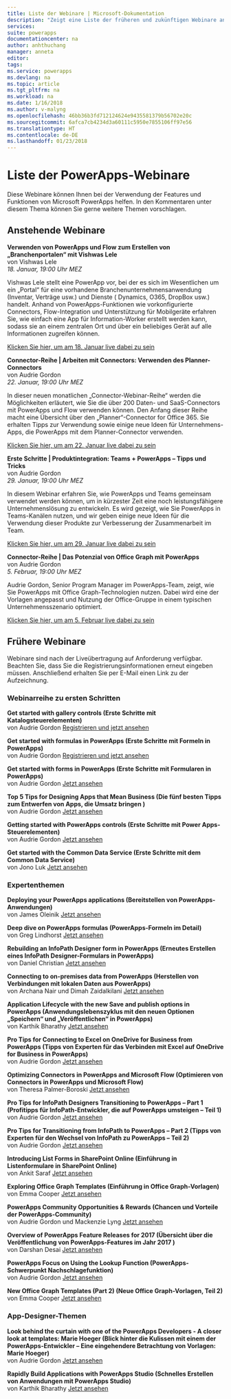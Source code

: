 ```yaml
---
title: Liste der Webinare | Microsoft-Dokumentation
description: "Zeigt eine Liste der früheren und zukünftigen Webinare an, einschließlich Uhrzeit/Datum und behandelten Themen."
services: 
suite: powerapps
documentationcenter: na
author: anhthuchang
manager: anneta
editor: 
tags: 
ms.service: powerapps
ms.devlang: na
ms.topic: article
ms.tgt_pltfrm: na
ms.workload: na
ms.date: 1/16/2018
ms.author: v-malyng
ms.openlocfilehash: 46bb36b3fd712124624e9435581379b56702e20c
ms.sourcegitcommit: 6afca7cb4234d3a60111c5950e7855106ff97e56
ms.translationtype: HT
ms.contentlocale: de-DE
ms.lasthandoff: 01/23/2018
---
```

# <a name="powerapps-webinar-listing"></a>Liste der PowerApps-Webinare #
Diese Webinare können Ihnen bei der Verwendung der Features und Funktionen von Microsoft PowerApps helfen. In den Kommentaren unter diesem Thema können Sie gerne weitere Themen vorschlagen.

## <a name="upcoming-webinars"></a>Anstehende Webinare ##
**Verwenden von PowerApps und Flow zum Erstellen von „Branchenportalen“ mit Vishwas Lele**
<br>von Vishwas Lele
<br>*18. Januar, 19:00 Uhr MEZ*

Vishwas Lele stellt eine PowerApp vor, bei der es sich im Wesentlichen um ein „Portal“ für eine vorhandene Branchenunternehmensanwendung (Inventar, Verträge usw.) und Dienste ( Dynamics, O365, DropBox usw.) handelt. Anhand von PowerApps-Funktionen wie vorkonfigurierte Connectors, Flow-Integration und Unterstützung für Mobilgeräte erfahren Sie, wie einfach eine App für Information-Worker erstellt werden kann, sodass sie an einem zentralen Ort und über ein beliebiges Gerät auf alle Informationen zugreifen können.  

[Klicken Sie hier, um am 18. Januar live dabei zu sein](http://www.youtube.com/watch?v=eSMAAFHK44c)

**Connector-Reihe | Arbeiten mit Connectors: Verwenden des Planner-Connectors**
<br>von Audrie Gordon
<br>*22. Januar, 19:00 Uhr MEZ*

In dieser neuen monatlichen „Connector-Webinar-Reihe“ werden die Möglichkeiten erläutert, wie Sie die über 200 Daten- und SaaS-Connectors mit PowerApps und Flow verwenden können. Den Anfang dieser Reihe macht eine Übersicht über den „Planner“-Connector for Office 365. Sie erhalten Tipps zur Verwendung sowie einige neue Ideen für Unternehmens-Apps, die PowerApps mit dem Planner-Connector verwenden.

[Klicken Sie hier, um am 22. Januar live dabei zu sein](https://www.youtube.com/watch?v=NBPL9Uw7qzg)

**Erste Schritte | Produktintegration: Teams + PowerApps – Tipps und Tricks**
<br>von Audrie Gordon
<br>*29. Januar, 19:00 Uhr MEZ*

In diesem Webinar erfahren Sie, wie PowerApps und Teams gemeinsam verwendet werden können, um in kürzester Zeit eine noch leistungsfähigere Unternehmenslösung zu entwickeln. Es wird gezeigt, wie Sie PowerApps in Teams-Kanälen nutzen, und wir geben einige neue Ideen für die Verwendung dieser Produkte zur Verbesserung der Zusammenarbeit im Team.

[Klicken Sie hier, um am 29. Januar live dabei zu sein](https://www.youtube.com/watch?v=obBQk-aSElI)

**Connector-Reihe | Das Potenzial von Office Graph mit PowerApps**
<br>von Audrie Gordon
<br>*5. Februar, 19:00 Uhr MEZ*

Audrie Gordon, Senior Program Manager im PowerApps-Team, zeigt, wie Sie PowerApps mit Office Graph-Technologien nutzen. Dabei wird eine der Vorlagen angepasst und Nutzung der Office-Gruppe in einem typischen Unternehmensszenario optimiert.

[Klicken Sie hier, um am 5. Februar live dabei zu sein](https://www.youtube.com/watch?v=AOGGyoElGaQ)

## <a name="past-webinars"></a>Frühere Webinare ##
Webinare sind nach der Liveübertragung auf Anforderung verfügbar. Beachten Sie, dass Sie die Registrierungsinformationen erneut eingeben müssen. Anschließend erhalten Sie per E-Mail einen Link zu der Aufzeichnung.

### <a name="getting-started-webinar-series"></a>Webinarreihe zu ersten Schritten ###
**Get started with gallery controls (Erste Schritte mit Katalogsteuerelementen)**
<br>von Audrie Gordon [Registrieren und jetzt ansehen](https://info.microsoft.com/US-EAD-WBNR-FY17-02Feb-28-GettingStartedwithPowerAppsGalleries300759_01Registration-ForminBody.html)

**Get started with formulas in PowerApps (Erste Schritte mit Formeln in PowerApps)**
<br>von Audrie Gordon [Registrieren und jetzt ansehen](https://info.microsoft.com/US-EAD-WBNR-FY17-03Mar-14-GettingStartedwithPowerAppsFormulas300770_01Registration-ForminBody.html)

**Get started with forms in PowerApps (Erste Schritte mit Formularen in PowerApps)**
<br>von Audrie Gordon [Jetzt ansehen](https://www.youtube.com/watch?v=WnuwLkNbWk4)

**Top 5 Tips for Designing Apps that Mean Business (Die fünf besten Tipps zum Entwerfen von Apps, die Umsatz bringen )**
<br>von Audrie Gordon [Jetzt ansehen](https://www.youtube.com/watch?v=Ql-pK9ixKxw)

**Getting started with PowerApps controls (Erste Schritte mit Power Apps-Steuerelementen)**
<br>von Audrie Gordon [Jetzt ansehen](https://www.youtube.com/watch?v=lUo0DXvJENI)

**Get started with the Common Data Service (Erste Schritte mit dem Common Data Service)**
<br>von Jono Luk [Jetzt ansehen](https://info.microsoft.com/US-PowerBI-WBNR-FY17-04Apr-18-GettingStartedwiththeCommonDataServices312618_01Registration-ForminBody.html)

### <a name="pro-topics"></a>Expertenthemen ###
**Deploying your PowerApps applications (Bereitstellen von PowerApps-Anwendungen)**
<br>von James Oleinik [Jetzt ansehen](https://www.youtube.com/watch?v=LF49hFB14Cs)

**Deep dive on PowerApps formulas (PowerApps-Formeln im Detail)**
<br>von Greg Lindhorst [Jetzt ansehen](https://www.youtube.com/watch?v=PuePMMuj5ps)

**Rebuilding an InfoPath Designer form in PowerApps (Erneutes Erstellen eines InfoPath Designer-Formulars in PowerApps)**
<br>von Daniel Christian [Jetzt ansehen](https://www.youtube.com/watch?v=ohQcxcVZSK4)

**Connecting to on-premises data from PowerApps (Herstellen von Verbindungen mit lokalen Daten aus PowerApps)**
<br>von Archana Nair und Dimah Zaidalkilani [Jetzt ansehen](https://www.youtube.com/watch?v=YBdO2MAulx8)

**Application Lifecycle with the new Save and publish options in PowerApps (Anwendungslebenszyklus mit den neuen Optionen „Speichern“ und „Veröffentlichen“ in PowerApps)**
<br>von Karthik Bharathy [Jetzt ansehen](https://www.youtube.com/watch?v=Np3DXBQvq2I)

**Pro Tips for Connecting to Excel on OneDrive for Business from PowerApps (Tipps von Experten für das Verbinden mit Excel auf OneDrive for Business in PowerApps)**
<br>von Audrie Gordon [Jetzt ansehen](https://www.youtube.com/watch?v=WPhux5_3Sfs)

**Optimizing Connectors in PowerApps and Microsoft Flow (Optimieren von Connectors in PowerApps und Microsoft Flow)**
<br>von Theresa Palmer-Boroski [Jetzt ansehen](https://www.youtube.com/watch?v=6jwt4qXA2IQ)

**Pro Tips for InfoPath Designers Transitioning to PowerApps – Part 1 (Profitipps für InfoPath-Entwickler, die auf PowerApps umsteigen – Teil 1)**
<br>von Audrie Gordon [Jetzt ansehen](https://www.youtube.com/watch?v=EZ09dRuiWLw)

**Pro Tips for Transitioning from InfoPath to PowerApps – Part 2 (Tipps von Experten für den Wechsel von InfoPath zu PowerApps – Teil 2)**
<br>von Audrie Gordon [Jetzt ansehen](https://www.youtube.com/watch?v=Bm2XePxLcSM)

**Introducing List Forms in SharePoint Online (Einführung in Listenformulare in SharePoint Online)**
<br>von Ankit Saraf [Jetzt ansehen](https://www.youtube.com/watch?v=3dCwg6wtViI)

**Exploring Office Graph Templates (Einführung in Office Graph-Vorlagen)**
<br>von Emma Cooper [Jetzt ansehen](https://www.youtube.com/watch?v=SwLNN3tPVNs)

**PowerApps Community Opportunities & Rewards (Chancen und Vorteile der PowerApps-Community)**
<br> von Audrie Gordon und Mackenzie Lyng [Jetzt ansehen](https://www.youtube.com/watch?v=MTIkTPUgDSY)

**Overview of PowerApps Feature Releases for 2017 (Übersicht über die Veröffentlichung von PowerApps-Features im Jahr 2017 )**
<br>von Darshan Desai [Jetzt ansehen](https://www.youtube.com/watch?v=XFMh8-zLkEM)

**PowerApps Focus on Using the Lookup Function (PowerApps-Schwerpunkt Nachschlagefunktion)**
<br>von Audrie Gordon [Jetzt ansehen](https://www.youtube.com/watch?v=uTPtNaSK_gc)

**New Office Graph Templates (Part 2) (Neue Office Graph-Vorlagen, Teil 2)**
<br>von Emma Cooper [Jetzt ansehen](https://www.youtube.com/watch?v=9PopTeLdpmU)

### <a name="app-designer-topics"></a>App-Designer-Themen ###
**Look behind the curtain with one of the PowerApps Developers - A closer look at templates: Marie Hoeger (Blick hinter die Kulissen mit einem der PowerApps-Entwickler – Eine eingehendere Betrachtung von Vorlagen: Marie Hoeger)**
<br>von Audrie Gordon [Jetzt ansehen](https://www.youtube.com/watch?v=YF3DKZxlUdM)

**Rapidly Build Applications with PowerApps Studio (Schnelles Erstellen von Anwendungen mit PowerApps Studio)**
<br>von Karthik Bharathy [Jetzt ansehen](https://www.youtube.com/watch?v=us85WpXe4cA)

